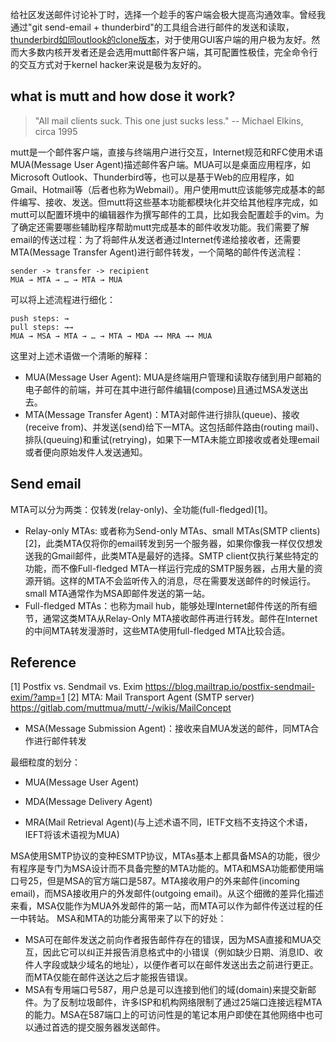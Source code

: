 给社区发送邮件讨论补丁时，选择一个趁手的客户端会极大提高沟通效率。曾经我通过"git send-email + thunderbird"的工具组合进行邮件的发送和读取，[thunderbird如同outlook的clone版本](https://www.kernel.org/doc/html/v4.10/process/email-clients.html)，对于使用GUI客户端的用户极为友好。然而大多数内核开发者还是会选用mutt邮件客户端，其可配置性极佳，完全命令行的交互方式对于kernel hacker来说是极为友好的。

## what is mutt and how dose it work?
> "All mail clients suck. This one just sucks less." -- Michael Elkins, circa 1995

mutt是一个邮件客户端，直接与终端用户进行交互，Internet规范和RFC使用术语MUA(Message User Agent)描述邮件客户端。MUA可以是桌面应用程序，如Microsoft Outlook、Thunderbird等，也可以是基于Web的应用程序，如Gmail、Hotmail等（后者也称为Webmail）。用户使用mutt应该能够完成基本的邮件编写、接收、发送。但mutt将这些基本功能都模块化并交给其他程序完成，如mutt可以配置环境中的编辑器作为撰写邮件的工具，比如我会配置趁手的vim。为了确定还需要哪些辅助程序帮助mutt完成基本的邮件收发功能。我们需要了解email的传送过程：为了将邮件从发送者通过Internet传递给接收者，还需要MTA(Message Transfer Agent)进行邮件转发，一个简略的邮件传送流程：
```
sender -> transfer -> recipient
MUA → MTA → … → MTA → MUA
```
可以将上述流程进行细化：
```
push steps: →
pull steps: →→
MUA → MSA → MTA → … → MTA → MDA →→ MRA →→ MUA
```
这里对上述术语做一个清晰的解释：
* MUA(Message User Agent): MUA是终端用户管理和读取存储到用户邮箱的电子邮件的前端，并可在其中进行邮件编辑(compose)且通过MSA发送出去。
* MTA(Message Transfer Agent)：MTA对邮件进行排队(queue)、接收(receive from)、并发送(send)给下一MTA。这包括邮件路由(routing mail)、排队(queuing)和重试(retrying)，如果下一MTA未能立即接收或者处理email或者便向原始发件人发送通知。


## Send email
MTA可以分为两类：仅转发(relay-only)、全功能(full-fledged)[1]。
* Relay-only MTAs: 或者称为Send-only MTAs、small MTAs(SMTP clients)[2]，此类MTA仅将你的email转发到另一个服务器，如果你像我一样仅仅想发送我的Gmail邮件，此类MTA是最好的选择。SMTP client仅执行某些特定的功能，而不像Full-fledged MTA一样运行完成的SMTP服务器，占用大量的资源开销。这样的MTA不会监听传入的消息，尽在需要发送邮件的时候运行。small MTA通常作为MSA即邮件发送的第一站。
* Full-fledged MTAs：也称为mail hub，能够处理Internet邮件传送的所有细节，通常这类MTA从Relay-Only MTA接收邮件再进行转发。邮件在Internet的中间MTA转发漫游时，这些MTA使用full-fledged MTA比较合适。

## Reference
[1] Postfix vs. Sendmail vs. Exim https://blog.mailtrap.io/postfix-sendmail-exim/?amp=1
[2] MTA: Mail Transport Agent (SMTP server) https://gitlab.com/muttmua/mutt/-/wikis/MailConcept




* MSA(Message Submission Agent)：接收来自MUA发送的邮件，同MTA合作进行邮件转发




最细粒度的划分：
* MUA(Message User Agent)


* MDA(Message Delivery Agent)
* MRA(Mail Retrieval Agent)(与上述术语不同，IETF文档不支持这个术语，IEFT将该术语视为MUA)

MSA使用SMTP协议的变种ESMTP协议，MTAs基本上都具备MSA的功能，很少有程序是专门为MSA设计而不具备完整的MTA功能的。MTA和MSA功能都使用端口号25，但是MSA的官方端口是587。MTA接收用户的外来邮件(incoming email)，而MSA接收用户的外发邮件(outgoing email)。从这个细微的差异化描述来看，MSA仅能作为MUA外发邮件的第一站，而MTA可以作为邮件传送过程的任一中转站。
MSA和MTA的功能分离带来了以下的好处：
* MSA可在邮件发送之前向作者报告邮件存在的错误，因为MSA直接和MUA交互，因此它可以纠正并报告消息格式中的小错误（例如缺少日期、消息ID、收件人字段或缺少域名的地址），以便作者可以在邮件发送出去之前进行更正。而MTA仅能在邮件送达之后才能报告错误。
* MSA有专用端口号587，用户总是可以连接到他们的域(domain)来提交新邮件。为了反制垃圾邮件，许多ISP和机构网络限制了通过25端口连接远程MTA的能力。MSA在587端口上的可访问性是的笔记本用户即使在其他网络中也可以通过首选的提交服务器发送邮件。
